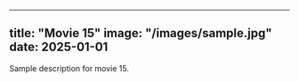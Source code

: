 
---
title: "Movie 15"
image: "/images/sample.jpg"
date: 2025-01-01
---
Sample description for movie 15.
